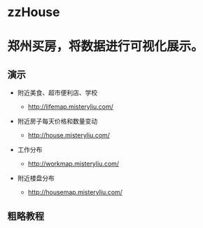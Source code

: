 # zzHouse
# 郑州买房，将数据进行可视化展示。

## 演示

- 附近美食、超市便利店、学校

  - http://lifemap.misteryliu.com/ 

- 附近房子每天价格和数量变动

  - http://house.misteryliu.com/   

- 工作分布

  - http://workmap.misteryliu.com/ 

- 附近楼盘分布
  
  - http://housemap.misteryliu.com/ 

## 粗略教程



  

  
